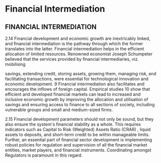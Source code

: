 # Financial Intermediation

## FINANCIAL INTERMEDIATION

2.14 Financial  development  and  economic  growth  are  inextricably  linked,  and  financial intermediation is the pathway through which the former translates into the latter. Financial intermediation helps in the efficient allocation of limited resources. Renowned economist Joseph Schumpeter believed  that  the  services  provided  by  financial  intermediaries,  viz.  mobilising

savings,  extending  credit,  storing  assets,  growing  them,  managing  risk,  and  facilitating transactions, were essential for technological innovation and economic development. 9 Financial intermediation also facilitates and encourages the inflows of foreign capital. Empirical studies 10 show that efficient and developed financial markets can lead to increased and inclusive economic growth by improving the allocation and utilisation of savings and ensuring access to finance to all sections of society, including vulnerable groups and small and medium-sized firms.

2.15 Financial  development  parameters  should  not  only  be  sound,  but  they  also  ensure the  system's  financial  stability  as  a  whole.  This  requires  indicators  such  as  Capital  to  Risk (Weighted) Assets Ratio (CRAR) , liquid assets to deposits, and short-term credit to be within manageable limits. Further, an essential part of financial sector development is implementing robust policies for regulation and supervision of all the financial market entities, market players, and financial instruments. Coordinating amongst Regulators is paramount in this regard.